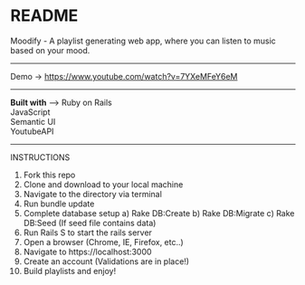 # README

Moodify - A playlist generating web app, where you can listen to music based on your mood.

____________
Demo -> https://www.youtube.com/watch?v=7YXeMFeY6eM</br>
____________
<b>Built with</b> -->
Ruby on Rails</br>
JavaScript</br>
Semantic UI</br>
YoutubeAPI</br>
____________
INSTRUCTIONS
1) Fork this repo
2) Clone and download to your local machine
3) Navigate to the directory via terminal
4) Run bundle update
5) Complete database setup
  a) Rake DB:Create
  b) Rake DB:Migrate
  c) Rake DB:Seed (If seed file contains data)
6) Run Rails S to start the rails server
7) Open a browser (Chrome, IE, Firefox, etc..)
8) Navigate to https://localhost:3000
9) Create an account (Validations are in place!)
10) Build playlists and enjoy!
